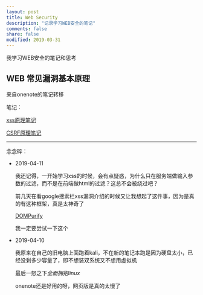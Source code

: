 ```yaml
---
layout: post
title: Web Security
description: "记录学习WEB安全的笔记"
comments: false
share: false
modified: 2019-03-31
---
```


我学习WEB安全的笔记和思考

## WEB 常见漏洞基本原理

来自onenote的笔记转移

笔记：

[xss原理笔记](fcncdn.github.io/xss-basic/)

[CSRF原理笔记](fcncdn.github.io/csrf-basic/)

---

念念碎：

- 2019-04-11

    我还记得，一开始学习xss的时候，会有点疑惑，为什么只在服务端做输入参数的过滤，而不是在前端做html的过滤？这总不会被绕过吧？

    前几天在看google搜索栏xss漏洞介绍的时候又让我想起了这件事，因为是真的有这种框架，真是太神奇了

    [DOMPurify](https://github.com/cure53/DOMPurify)

    我一定要尝试一下这个

- 2019-04-10

    我原来在自己的旧电脑上面跑着kali，不在新的笔记本跑是因为硬盘太小，已经没剩多少容量了，即不想装双系统又不想用虚拟机

    最后一怒之下*全面拥抱linux*

    onenote还是好用的呀，网页版是真的太慢了
